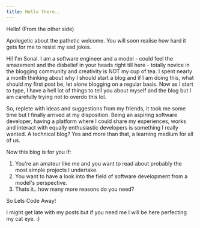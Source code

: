 ```yaml
---
title: Hello there..
---
```


Hello! (From the other side)

Apologetic about the pathetic welcome. You will soon realise how hard it gets for me to resist my sad jokes.

Hi! I'm Sonal. I am a software engineer and a model - could feel the amazement and the disbelief in your heads right till here - totally novice in the blogging community and creativity is NOT my cup of tea. I spent nearly a month thinking about why I should start a blog and if I am doing this, what should my first post be, let alone blogging on a regular basis. Now as I start to type, I have a hell lot of things to tell you about myself and the blog but I am carefully trying not to overdo this lol.

So, replete with ideas and suggestions from my friends, it took me some time but I finally arrived at my disposition. Being an aspiring software developer, having a platform where I could share my experiences, works and interact with equally enthusiastic developers is something I really wanted. A technical blog? Yes and more than that, a learning medium for all of us.

Now this blog is for you if:
1. You're an amateur like me and you want to read about probably the most simple projects I undertake.
2. You want to have a look into the field of software development from a model's perspective.
3. Thats it.. how many more reasons do you need?

So Lets Code Away!


I might get late with my posts but if you need me I will be here perfecting my cat eye. :)
